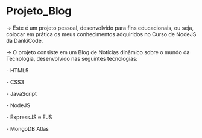 # Projeto_Blog

<p>-> Este é um projeto pessoal, desenvolvido para fins educacionais, ou seja, colocar em prática os meus conhecimentos adquiridos no Curso de NodeJS da DankiCode.</p>

<p>-> O projeto consiste em um Blog de Notícias dinâmico sobre o mundo da Tecnologia, desenvolvido nas seguintes tecnologias:</p>

<p>- HTML5</p>
<p>- CSS3</p>
<p>- JavaScript</p>
<p>- NodeJS</p>
<p>- ExpressJS e EJS</p>
<p>- MongoDB Atlas</p>
